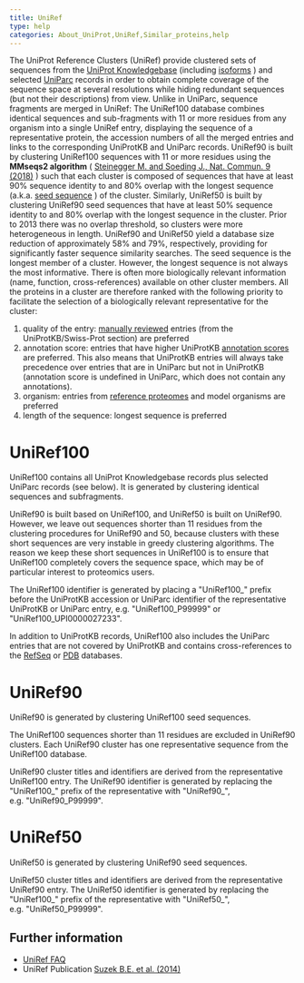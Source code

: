 ```yaml
---
title: UniRef
type: help
categories: About_UniProt,UniRef,Similar_proteins,help
---
```


The UniProt Reference Clusters (UniRef) provide clustered sets of sequences from the [UniProt Knowledgebase](https://www.uniprot.org/help/uniprotkb) (including [isoforms](https://www.uniprot.org/help/canonical%5Fand%5Fisoforms) ) and selected [UniParc](https://www.uniprot.org/help/uniparc) records in order to obtain complete coverage of the sequence space at several resolutions while hiding redundant sequences (but not their descriptions) from view. Unlike in UniParc, sequence fragments are merged in UniRef: The UniRef100 database combines identical sequences and sub-fragments with 11 or more residues from any organism into a single UniRef entry, displaying the sequence of a representative protein, the accession numbers of all the merged entries and links to the corresponding UniProtKB and UniParc records. UniRef90 is built by clustering UniRef100 sequences with 11 or more residues using the **MMseqs2 algorithm** ( [Steinegger M. and Soeding J., Nat. Commun. 9 (2018)](https://www.nature.com/articles/s41467-018-04964-5) ) such that each cluster is composed of sequences that have at least 90% sequence identity to and 80% overlap with the longest sequence (a.k.a. [seed sequence](https://www.uniprot.org/help/uniref%5Fseed) ) of the cluster. Similarly, UniRef50 is built by clustering UniRef90 seed sequences that have at least 50% sequence identity to and 80% overlap with the longest sequence in the cluster. Prior to 2013 there was no overlap threshold, so clusters were more heterogeneous in length. UniRef90 and UniRef50 yield a database size reduction of approximately 58% and 79%, respectively, providing for significantly faster sequence similarity searches. The seed sequence is the longest member of a cluster. However, the longest sequence is not always the most informative. There is often more biologically relevant information (name, function, cross-references) available on other cluster members. All the proteins in a cluster are therefore ranked with the following priority to facilitate the selection of a biologically relevant representative for the cluster:

1.  quality of the entry: [manually reviewed](https://www.uniprot.org/help/manual%5Fcuration) entries (from the UniProtKB/Swiss-Prot section) are preferred
2.  annotation score: entries that have higher UniProtKB [annotation scores](https://www.uniprot.org/help/annotation%5Fscore) are preferred. This also means that UniProtKB entries will always take precedence over entries that are in UniParc but not in UniProtKB (annotation score is undefined in UniParc, which does not contain any annotations).
3.  organism: entries from [reference proteomes](https://www.uniprot.org/help/reference%5Fproteome) and model organisms are preferred
4.  length of the sequence: longest sequence is preferred

# UniRef100

UniRef100 contains all UniProt Knowledgebase records plus selected UniParc records (see below). It is generated by clustering identical sequences and subfragments.

UniRef90 is built based on UniRef100, and UniRef50 is built on UniRef90. However, we leave out sequences shorter than 11 residues from the clustering procedures for UniRef90 and 50, because clusters with these short sequences are very instable in greedy clustering algorithms. The reason we keep these short sequences in UniRef100 is to ensure that UniRef100 completely covers the sequence space, which may be of particular interest to proteomics users.

The UniRef100 identifier is generated by placing a "UniRef100\_" prefix before the UniProtKB accession or UniParc identifier of the representative UniProtKB or UniParc entry, e.g. "UniRef100\_P99999" or "UniRef100\_UPI0000027233".

In addition to UniProtKB records, UniRef100 also includes the UniParc entries that are not covered by UniProtKB and contains cross-references to the [RefSeq](http://www.ncbi.nlm.nih.gov/refseq/) or [PDB](http://www.wwpdb.org/) databases.

# UniRef90

UniRef90 is generated by clustering UniRef100 seed sequences.

The UniRef100 sequences shorter than 11 residues are excluded in UniRef90 clusters. Each UniRef90 cluster has one representative sequence from the UniRef100 database.

UniRef90 cluster titles and identifiers are derived from the representative UniRef100 entry. The UniRef90 identifier is generated by replacing the "UniRef100\_" prefix of the representative with "UniRef90\_", e.g. "UniRef90\_P99999".

# UniRef50

UniRef50 is generated by clustering UniRef90 seed sequences.

UniRef50 cluster titles and identifiers are derived from the representative UniRef90 entry. The UniRef50 identifier is generated by replacing the "UniRef100\_" prefix of the representative with "UniRef50\_", e.g. "UniRef50\_P99999".

## Further information

-   [UniRef FAQ](https://www.uniprot.org/help/?query=category%3AUniRef+AND+section%3Afaq)
-   UniRef Publication [Suzek B.E. et al. (2014)](http://bioinformatics.oxfordjournals.org/content/31/6/926.full)
